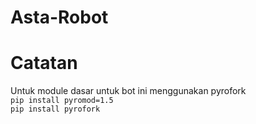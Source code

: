 # Asta-Robot


# Catatan
Untuk module dasar untuk bot ini menggunakan pyrofork  
`pip install pyromod=1.5`  
`pip install pyrofork`

